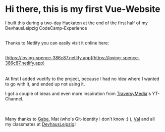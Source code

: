 # Hi there, this is my first Vue-Website

I built this during a two-day Hackaton at the end of the first half of my DevhausLeipzig CodeCamp-Experience
<br>
<br>

Thanks to Netlify you can easily visit it online here:
<br>
<br>

[https://loving-spence-386c87.netlify.app](https://loving-spence-386c87.netlify.app)
<br>
<br>
<br>
At first I added vuetify to the project, because I had no idea where I wanted to go with it, and ended up not using it.

I got a couple of ideas and even more inspiration from [TraversyMedia](https://www.youtube.com/c/TraversyMedia/videos)'s YT-Channel.
<br>
<br>
<br>

Many thanks to [Gabe](https://github.com/gabrielheinrich), Mat (who's Git-Identity I don't know :) ), [Val](https://github.com/valeriakori) and all my classmates at [DevhausLeipzig](https://github.com/devhausleipzig)!
